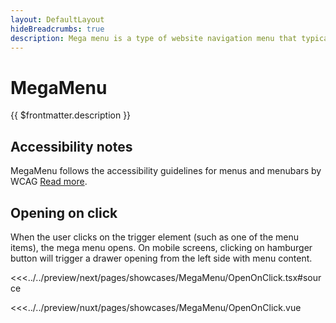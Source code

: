 ```yaml
---
layout: DefaultLayout
hideBreadcrumbs: true
description: Mega menu is a type of website navigation menu that typically displays a list of links and subcategories in a larger, more complex format than a traditional drop-down or fly-out menu. 
---
```

# MegaMenu

{{ $frontmatter.description }}

 ## Accessibility notes

MegaMenu follows the accessibility guidelines for menus and menubars by WCAG [Read more](https://www.w3.org/WAI/ARIA/apg/patterns/menubar/).

 ## Opening on click

 When the user clicks on the trigger element (such as one of the menu items), the mega menu opens. On mobile screens, clicking on hamburger button will trigger a drawer opening from the left side with menu content.

<Showcase showcase-name="MegaMenu/OpenOnClick" style="min-height: 500px;">

<!-- react -->
<<<../../preview/next/pages/showcases/MegaMenu/OpenOnClick.tsx#source
<!-- end react -->
<!-- vue -->
<<<../../preview/nuxt/pages/showcases/MegaMenu/OpenOnClick.vue
<!-- end vue -->

</Showcase>

